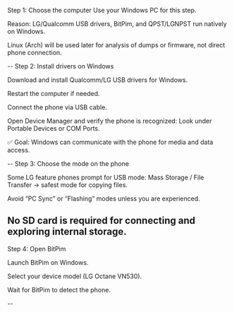 Step 1: Choose the computer
Use your Windows PC for this step.

Reason: LG/Qualcomm USB drivers, BitPim, and QPST/LGNPST run natively on Windows.

Linux (Arch) will be used later for analysis of dumps or firmware, not direct phone connection.

--
Step 2: Install drivers on Windows

Download and install Qualcomm/LG USB drivers for Windows.

Restart the computer if needed.

Connect the phone via USB cable.

Open Device Manager and verify the phone is recognized:
Look under Portable Devices or COM Ports.

✅ Goal: Windows can communicate with the phone for media and data access.

--
Step 3: Choose the mode on the phone

Some LG feature phones prompt for USB mode:
Mass Storage / File Transfer → safest mode for copying files.

Avoid “PC Sync” or “Flashing” modes unless you are experienced.

No SD card is required for connecting and exploring internal storage.
--
Step 4: Open BitPim

Launch BitPim on Windows.

Select your device model (LG Octane VN530).

Wait for BitPim to detect the phone.

--
